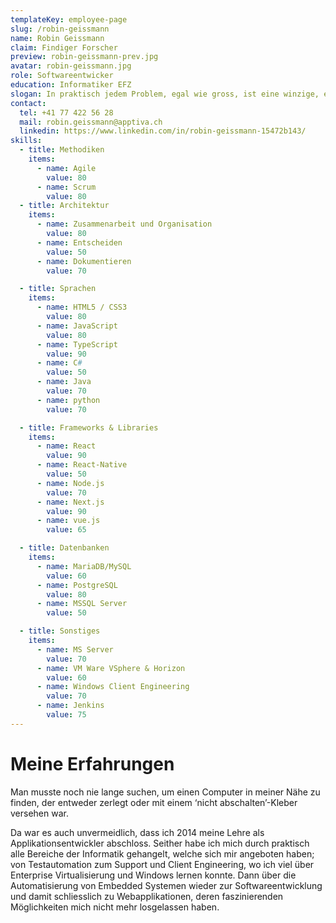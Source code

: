 ```yaml
---
templateKey: employee-page
slug: /robin-geissmann
name: Robin Geissmann
claim: Findiger Forscher
preview: robin-geissmann-prev.jpg
avatar: robin-geissmann.jpg
role: Softwareentwicker
education: Informatiker EFZ
slogan: In praktisch jedem Problem, egal wie gross, ist eine winzige, einleuchtende Lösung versteckt. Diese zu finden und zutage zu fördern ist meine Leidenschaft.
contact:
  tel: +41 77 422 56 28
  mail: robin.geissmann@apptiva.ch
  linkedin: https://www.linkedin.com/in/robin-geissmann-15472b143/
skills:
  - title: Methodiken
    items:
      - name: Agile
        value: 80
      - name: Scrum
        value: 80
  - title: Architektur
    items:
      - name: Zusammenarbeit und Organisation
        value: 80
      - name: Entscheiden
        value: 50
      - name: Dokumentieren
        value: 70

  - title: Sprachen
    items:
      - name: HTML5 / CSS3
        value: 80
      - name: JavaScript
        value: 80
      - name: TypeScript
        value: 90
      - name: C#
        value: 50
      - name: Java
        value: 70
      - name: python
        value: 70

  - title: Frameworks & Libraries
    items:
      - name: React
        value: 90
      - name: React-Native
        value: 50
      - name: Node.js
        value: 70
      - name: Next.js
        value: 90
      - name: vue.js
        value: 65

  - title: Datenbanken
    items:
      - name: MariaDB/MySQL
        value: 60
      - name: PostgreSQL
        value: 80
      - name: MSSQL Server
        value: 50

  - title: Sonstiges
    items:
      - name: MS Server
        value: 70
      - name: VM Ware VSphere & Horizon
        value: 60
      - name: Windows Client Engineering
        value: 70
      - name: Jenkins
        value: 75
---
```


# Meine Erfahrungen

Man musste noch nie lange suchen, um einen Computer in meiner Nähe zu finden, der entweder zerlegt oder mit einem ‘nicht abschalten’-Kleber versehen war.

Da war es auch unvermeidlich, dass ich 2014 meine Lehre als Applikationsentwickler abschloss. Seither habe ich mich durch praktisch alle Bereiche der Informatik gehangelt, welche sich mir angeboten haben; von Testautomation zum Support und Client Engineering, wo ich viel über Enterprise Virtualisierung und Windows lernen konnte. Dann über die Automatisierung von Embedded Systemen wieder zur Softwareentwicklung und damit schliesslich zu Webapplikationen, deren faszinierenden Möglichkeiten mich nicht mehr losgelassen haben.
